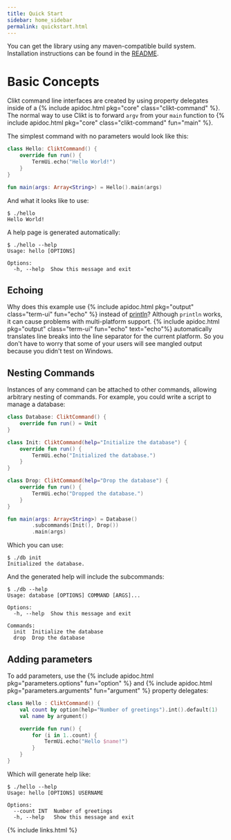 ```yaml
---
title: Quick Start
sidebar: home_sidebar
permalink: quickstart.html
---
```


You can get the library using any maven-compatible build system.
Installation instructions can be found in the [README](/README.md).

<!-- TODO: talk about app plugin
 https://docs.gradle.org/current/userguide/application_plugin.html  -->

# Basic Concepts

Clikt command line interfaces are created by using property delegates
inside of a {% include apidoc.html pkg="core" class="clikt-command" %}. The normal way to use Clikt is to forward
`argv` from your `main` function to {% include apidoc.html pkg="core" class="clikt-command" fun="main" %}.

The simplest command with no parameters would look like this:

```kotlin
class Hello: CliktCommand() {
    override fun run() {
        TermUi.echo("Hello World!")
    }
}

fun main(args: Array<String>) = Hello().main(args)
```

And what it looks like to use:

```
$ ./hello
Hello World!
```

A help page is generated automatically:

```
$ ./hello --help
Usage: hello [OPTIONS]

Options:
  -h, --help  Show this message and exit
```

## Echoing

Why does this example use {% include apidoc.html pkg="output"
class="term-ui" fun="echo" %} instead of
[println](https://kotlinlang.org/api/latest/jvm/stdlib/kotlin.io/println.html)?
Although `println` works, it can cause problems with multi-platform
support. {% include apidoc.html pkg="output" class="term-ui" fun="echo"
text="echo"%} automatically translates line breaks into the line
separator for the current platform. So you don't have to worry that some
of your users will see mangled output because you didn't test on
Windows.

## Nesting Commands

Instances of any command can be attached to other commands, allowing
arbitrary nesting of commands. For example, you could write a script to
manage a database:

```kotlin
class Database: CliktCommand() {
    override fun run() = Unit
}

class Init: CliktCommand(help="Initialize the database") {
    override fun run() {
        TermUi.echo("Initialized the database.")
    }
}

class Drop: CliktCommand(help="Drop the database") {
    override fun run() {
        TermUi.echo("Dropped the database.")
    }
}

fun main(args: Array<String>) = Database()
        .subcommands(Init(), Drop())
        .main(args)
```

Which you can use:

```
$ ./db init
Initialized the database.
```

And the generated help will include the subcommands:

```
$ ./db --help
Usage: database [OPTIONS] COMMAND [ARGS]...

Options:
  -h, --help  Show this message and exit

Commands:
  init  Initialize the database
  drop  Drop the database
```


## Adding parameters

To add parameters, use the {% include apidoc.html pkg="parameters.options" fun="option" %} and {% include apidoc.html pkg="parameters.arguments" fun="argument" %} property delegates:

```kotlin
class Hello : CliktCommand() {
    val count by option(help="Number of greetings").int().default(1)
    val name by argument()

    override fun run() {
        for (i in 1..count) {
            TermUi.echo("Hello $name!")
        }
    }
}
```

Which will generate help like:

```
$ ./hello --help
Usage: hello [OPTIONS] USERNAME

Options:
  --count INT  Number of greetings
  -h, --help   Show this message and exit
```

{% include links.html %}
